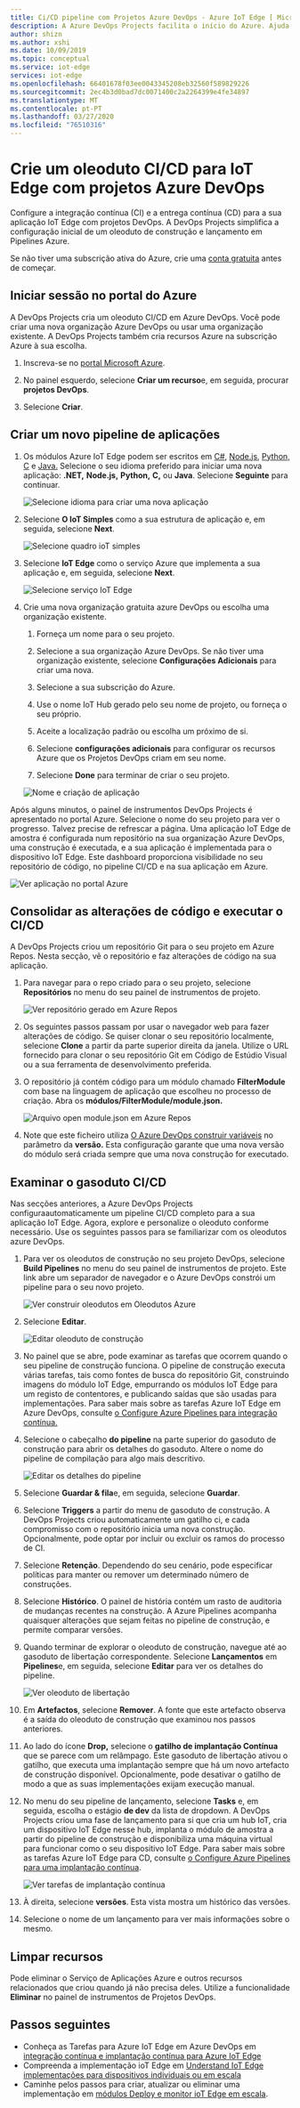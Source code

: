 ```yaml
---
title: Ci/CD pipeline com Projetos Azure DevOps - Azure IoT Edge [ Microsoft Docs
description: A Azure DevOps Projects facilita o início do Azure. Ajuda-o a lançar uma aplicação Azure IoT Edge à sua escolha em poucos passos rápidos.
author: shizn
ms.author: xshi
ms.date: 10/09/2019
ms.topic: conceptual
ms.service: iot-edge
services: iot-edge
ms.openlocfilehash: 66401678f03ee0043345208eb32560f589829226
ms.sourcegitcommit: 2ec4b3d0bad7dc0071400c2a2264399e4fe34897
ms.translationtype: MT
ms.contentlocale: pt-PT
ms.lasthandoff: 03/27/2020
ms.locfileid: "76510316"
---
```

# <a name="create-a-cicd-pipeline-for-iot-edge-with-azure-devops-projects"></a>Crie um oleoduto CI/CD para IoT Edge com projetos Azure DevOps

Configure a integração contínua (CI) e a entrega contínua (CD) para a sua aplicação IoT Edge com projetos DevOps. A DevOps Projects simplifica a configuração inicial de um oleoduto de construção e lançamento em Pipelines Azure.

Se não tiver uma subscrição ativa do Azure, crie uma [conta gratuita](https://azure.microsoft.com/free) antes de começar.

## <a name="sign-in-to-the-azure-portal"></a>Iniciar sessão no portal do Azure

A DevOps Projects cria um oleoduto CI/CD em Azure DevOps. Você pode criar uma nova organização Azure DevOps ou usar uma organização existente. A DevOps Projects também cria recursos Azure na subscrição Azure à sua escolha.

1. Inscreva-se no [portal Microsoft Azure](https://portal.azure.com).

1. No painel esquerdo, selecione **Criar um recurso**e, em seguida, procurar **projetos DevOps**.  

1. Selecione **Criar**.

## <a name="create-a-new-application-pipeline"></a>Criar um novo pipeline de aplicações

1. Os módulos Azure IoT Edge podem ser escritos em [C#](tutorial-csharp-module.md), [Node.js,](tutorial-node-module.md) [Python,](tutorial-python-module.md) [C](tutorial-c-module.md) e [Java.](tutorial-java-module.md) Selecione o seu idioma preferido para iniciar uma nova aplicação: **.NET,** **Node.js,** **Python,** **C,** ou **Java**. Selecione **Seguinte** para continuar.

   ![Selecione idioma para criar uma nova aplicação](./media/how-to-devops-project/select-language.png)

2. Selecione **O IoT Simples** como a sua estrutura de aplicação e, em seguida, selecione **Next**.

   ![Selecione quadro ioT simples](media/how-to-devops-project/select-iot.png)

3. Selecione **IoT Edge** como o serviço Azure que implementa a sua aplicação e, em seguida, selecione **Next**.

   ![Selecione serviço IoT Edge](media/how-to-devops-project/select-iot-edge.png)

4. Crie uma nova organização gratuita azure DevOps ou escolha uma organização existente.

   1. Forneça um nome para o seu projeto.

   2. Selecione a sua organização Azure DevOps. Se não tiver uma organização existente, selecione **Configurações Adicionais** para criar uma nova.

   3. Selecione a sua subscrição do Azure.

   4. Use o nome IoT Hub gerado pelo seu nome de projeto, ou forneça o seu próprio.

   5. Aceite a localização padrão ou escolha um próximo de si.

   6. Selecione **configurações adicionais** para configurar os recursos Azure que os Projetos DevOps criam em seu nome.

   7. Selecione **Done** para terminar de criar o seu projeto.

   ![Nome e criação de aplicação](media/how-to-devops-project/select-devops.png)

Após alguns minutos, o painel de instrumentos DevOps Projects é apresentado no portal Azure. Selecione o nome do seu projeto para ver o progresso. Talvez precise de refrescar a página. Uma aplicação IoT Edge de amostra é configurada num repositório na sua organização Azure DevOps, uma construção é executada, e a sua aplicação é implementada para o dispositivo IoT Edge. Este dashboard proporciona visibilidade no seu repositório de código, no pipeline CI/CD e na sua aplicação em Azure.

   ![Ver aplicação no portal Azure](./media/how-to-devops-project/devops-portal.png)

## <a name="commit-code-changes-and-execute-cicd"></a>Consolidar as alterações de código e executar o CI/CD

A DevOps Projects criou um repositório Git para o seu projeto em Azure Repos. Nesta secção, vê o repositório e faz alterações de código na sua aplicação.

1. Para navegar para o repo criado para o seu projeto, selecione **Repositórios** no menu do seu painel de instrumentos de projeto.  

   ![Ver repositório gerado em Azure Repos](./media/how-to-devops-project/view-repositories.png)

2. Os seguintes passos passam por usar o navegador web para fazer alterações de código. Se quiser clonar o seu repositório localmente, selecione **Clone** a partir da parte superior direita da janela. Utilize o URL fornecido para clonar o seu repositório Git em Código de Estúdio Visual ou a sua ferramenta de desenvolvimento preferida.

3. O repositório já contém código para um módulo chamado **FilterModule** com base na linguagem de aplicação que escolheu no processo de criação. Abra os **módulos/FilterModule/module.json.**

   ![Arquivo open module.json em Azure Repos](./media/how-to-devops-project/open-module-json.png)

4. Note que este ficheiro utiliza [O Azure DevOps construir variáveis](https://docs.microsoft.com/azure/devops/pipelines/build/variables?view=vsts#build-variables) no parâmetro da **versão.** Esta configuração garante que uma nova versão do módulo será criada sempre que uma nova construção for executado.

## <a name="examine-the-cicd-pipeline"></a>Examinar o gasoduto CI/CD

Nas secções anteriores, a Azure DevOps Projects configuraautomaticamente um pipeline CI/CD completo para a sua aplicação IoT Edge. Agora, explore e personalize o oleoduto conforme necessário. Use os seguintes passos para se familiarizar com os oleodutos azure DevOps.

1. Para ver os oleodutos de construção no seu projeto DevOps, selecione **Build Pipelines** no menu do seu painel de instrumentos de projeto. Este link abre um separador de navegador e o Azure DevOps constrói um pipeline para o seu novo projeto.

   ![Ver construir oleodutos em Oleodutos Azure](./media/how-to-devops-project/view-build-pipelines.png)

2. Selecione **Editar**.

    ![Editar oleoduto de construção](media/how-to-devops-project/click-edit-button.png)

3. No painel que se abre, pode examinar as tarefas que ocorrem quando o seu pipeline de construção funciona. O pipeline de construção executa várias tarefas, tais como fontes de busca do repositório Git, construindo imagens do módulo IoT Edge, empurrando os módulos IoT Edge para um registo de contentores, e publicando saídas que são usadas para implementações. Para saber mais sobre as tarefas Azure IoT Edge em Azure DevOps, consulte [o Configure Azure Pipelines para integração contínua.](how-to-ci-cd.md#configure-continuous-integration)

4. Selecione o cabeçalho **do pipeline** na parte superior do gasoduto de construção para abrir os detalhes do gasoduto. Altere o nome do pipeline de compilação para algo mais descritivo.

   ![Editar os detalhes do pipeline](./media/how-to-devops-project/edit-build-pipeline.png)

5. Selecione **Guardar & fila**e, em seguida, selecione **Guardar**.

6. Selecione **Triggers** a partir do menu de gasoduto de construção. A DevOps Projects criou automaticamente um gatilho ci, e cada compromisso com o repositório inicia uma nova construção.  Opcionalmente, pode optar por incluir ou excluir os ramos do processo de CI.

7. Selecione **Retenção**. Dependendo do seu cenário, pode especificar políticas para manter ou remover um determinado número de construções.

8. Selecione **Histórico**. O painel de história contém um rasto de auditoria de mudanças recentes na construção. A Azure Pipelines acompanha quaisquer alterações que sejam feitas no pipeline de construção, e permite comparar versões.

9. Quando terminar de explorar o oleoduto de construção, navegue até ao gasoduto de libertação correspondente. Selecione **Lançamentos** em **Pipelines**e, em seguida, selecione **Editar** para ver os detalhes do pipeline.

    ![Ver oleoduto de libertação](media/how-to-devops-project/release-pipeline.png)

10. Em **Artefactos**, selecione **Remover**. A fonte que este artefacto observa é a saída do oleoduto de construção que examinou nos passos anteriores.

11. Ao lado do ícone **Drop,** selecione o **gatilho de implantação Contínua** que se parece com um relâmpago. Este gasoduto de libertação ativou o gatilho, que executa uma implantação sempre que há um novo artefacto de construção disponível. Opcionalmente, pode desativar o gatilho de modo a que as suas implementações exijam execução manual.  

12. No menu do seu pipeline de lançamento, selecione **Tasks** e, em seguida, escolha o estágio **de dev** da lista de dropdown. A DevOps Projects criou uma fase de lançamento para si que cria um hub IoT, cria um dispositivo IoT Edge nesse hub, implanta o módulo de amostra a partir do pipeline de construção e disponibiliza uma máquina virtual para funcionar como o seu dispositivo IoT Edge. Para saber mais sobre as tarefas Azure IoT Edge para CD, consulte [o Configure Azure Pipelines para uma implantação contínua](how-to-ci-cd.md#configure-continuous-deployment).

    ![Ver tarefas de implantação contínua](media/how-to-devops-project/dev-release.png)

13. À direita, selecione **versões**. Esta vista mostra um histórico das versões.

14. Selecione o nome de um lançamento para ver mais informações sobre o mesmo.

## <a name="clean-up-resources"></a>Limpar recursos

Pode eliminar o Serviço de Aplicações Azure e outros recursos relacionados que criou quando já não precisa deles. Utilize a funcionalidade **Eliminar** no painel de instrumentos de Projetos DevOps.

## <a name="next-steps"></a>Passos seguintes

* Conheça as Tarefas para Azure IoT Edge em Azure DevOps em [integração contínua e implantação contínua para Azure IoT Edge](how-to-ci-cd.md)
* Compreenda a implementação ioT Edge em [Understand IoT Edge implementações para dispositivos individuais ou em escala](module-deployment-monitoring.md)
* Caminhe pelos passos para criar, atualizar ou eliminar uma implementação em [módulos Deploy e monitor ioT Edge em escala](how-to-deploy-monitor.md).

